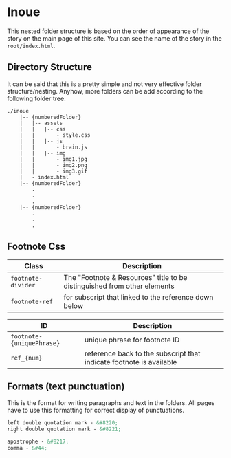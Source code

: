 # Inoue
This nested folder structure is based on the order of appearance of the story on the main page of this site. You can see the name of the story in the `root/index.html`.

## Directory Structure

It can be said that this is a pretty simple and not very effective folder structure/nesting. Anyhow, more folders can be add according to the following folder tree:

```
./inoue
    |-- {numberedFolder}
    |   |-- assets
    |   |   |-- css
    |   |       - style.css
    |   |   |-- js
    |   |       - brain.js
    |   |   |-- img
    |   |       - img1.jpg
    |   |       - img2.png
    |   |       - img3.gif
    |   - index.html
    |-- {numberedFolder}
        .
        .
        .
    |-- {numberedFolder}
        .
        .
        .
```
## Footnote Css
| Class                     | Description                                                               |
| ---                       | ---                                                                       |
| `footnote-divider`        | The "Footnote & Resources" title to be distinguished from other elements  |
| `footnote-ref`            | for subscript that linked to the reference down below                     |

| ID                        | Description                                                               |
| ---                       | ---                                                                       |
| `footnote-{uniquePhrase}` | unique phrase for footnote ID                                             |
| `ref_{num}`               | reference back to the subscript that indicate footnote is available       |

## Formats (text punctuation)
This is the format for writing paragraphs and text in the folders. All pages have to use this formatting for correct display of punctuations.
```html
left double quotation mark - &#8220;
right double quotation mark - &#8221;

apostrophe - &#8217;
comma - &#44;
```
